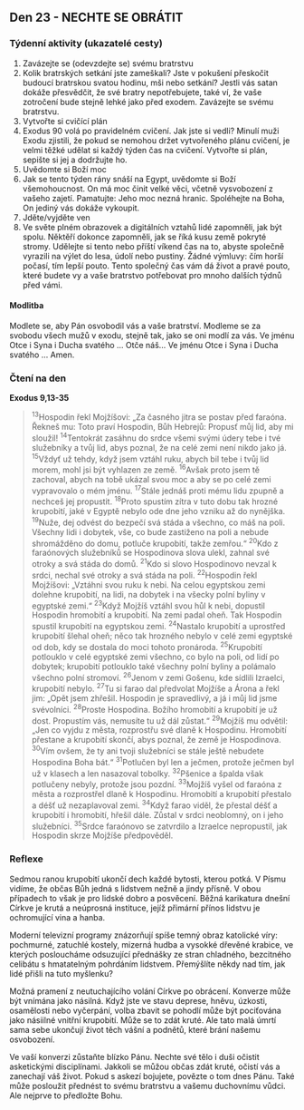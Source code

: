 ## Den 23 - NECHTE SE OBRÁTIT

### Týdenní aktivity (ukazatelé cesty)

1. Zavázejte se (odevzdejte se) svému bratrstvu
1. Kolik bratrských setkání jste zameškali? Jste v pokušení přeskočit budoucí bratrskou svatou hodinu, mši nebo setkání? Jestli vás satan dokáže přesvědčit, že své bratry nepotřebujete, také ví, že vaše zotročení bude stejně lehké jako před exodem. Zavázejte se svému bratrstvu.
1. Vytvořte si cvičící plán
1. Exodus 90 volá po pravidelném cvičení. Jak jste si vedli? Minulí muži Exodu zjistili, že pokud se nemohou držet vytvořeného plánu cvičení, je velmi těžké udělat si každý týden čas na cvičení. Vytvořte si plán, sepište si jej a dodržujte ho.
1. Uvědomte si Boží moc
1. Jak se tento týden rány snáší na Egypt, uvědomte si Boží všemohoucnost. On má moc činit velké věci, včetně vysvobození z vašeho zajetí. Pamatujte: Jeho moc nezná hranic. Spoléhejte na Boha, On jediný vás dokáže vykoupit.
1. Jděte/vyjděte ven
1. Ve světe plném obrazovek a digitálních vztahů lidé zapomněli, jak být spolu. Něktěří dokonce zapomněli, jak se říká kusu země pokryté stromy. Udělejte si tento nebo příští víkend čas na to, abyste společně vyrazili na výlet do lesa, údolí nebo pustiny. Žádné výmluvy: čím horší počasí, tím lepší pouto. Tento společný čas vám dá život a pravé pouto, které budete vy a vaše bratrstvo potřebovat pro mnoho dalších týdnů před vámi.

#### Modlitba

Modlete se, aby Pán osvobodil vás a vaše bratrství.
Modleme se za svobodu všech mužů v exodu, stejně tak, jako se oni modlí za vás.
Ve jménu Otce i Syna i Ducha svatého … Otče náš… Ve jménu Otce i Syna i Ducha svatého … Amen.

### Čtení na den

**Exodus 9,13-35**

> <sup>13</sup>Hospodin řekl Mojžíšovi: „Za časného jitra se postav před faraóna. Řekneš mu: Toto praví Hospodin, Bůh Hebrejů: Propusť můj lid, aby mi sloužil!
> <sup>14</sup>Tentokrát zasáhnu do srdce všemi svými údery tebe i tvé služebníky a tvůj lid, abys poznal, že na celé zemi není nikdo jako já.
> <sup>15</sup>Vždyť už tehdy, když jsem vztáhl ruku, abych bil tebe i tvůj lid morem, mohl jsi být vyhlazen ze země.
> <sup>16</sup>Avšak proto jsem tě zachoval, abych na tobě ukázal svou moc a aby se po celé zemi vypravovalo o mém jménu.
> <sup>17</sup>Stále jednáš proti mému lidu zpupně a nechceš jej propustit.
> <sup>18</sup>Proto spustím zítra v tuto dobu tak hrozné krupobití, jaké v Egyptě nebylo ode dne jeho vzniku až do nynějška.
> <sup>19</sup>Nuže, dej odvést do bezpečí svá stáda a všechno, co máš na poli. Všechny lidi i dobytek, vše, co bude zastiženo na poli a nebude shromážděno do domu, potluče krupobití, takže zemřou.“
> <sup>20</sup>Kdo z faraónových služebníků se Hospodinova slova ulekl, zahnal své otroky a svá stáda do domů.
> <sup>21</sup>Kdo si slovo Hospodinovo nevzal k srdci, nechal své otroky a svá stáda na poli.
> <sup>22</sup>Hospodin řekl Mojžíšovi: „Vztáhni svou ruku k nebi. Na celou egyptskou zemi dolehne krupobití, na lidi, na dobytek i na všecky polní byliny v egyptské zemi.“
> <sup>23</sup>Když Mojžíš vztáhl svou hůl k nebi, dopustil Hospodin hromobití a krupobití. Na zemi padal oheň. Tak Hospodin spustil krupobití na egyptskou zemi.
> <sup>24</sup>Nastalo krupobití a uprostřed krupobití šlehal oheň; něco tak hrozného nebylo v celé zemi egyptské od dob, kdy se dostala do moci tohoto pronároda.
> <sup>25</sup>Krupobití potlouklo v celé egyptské zemi všechno, co bylo na poli, od lidí po dobytek; krupobití potlouklo také všechny polní byliny a polámalo všechno polní stromoví.
> <sup>26</sup>Jenom v zemi Gošenu, kde sídlili Izraelci, krupobití nebylo.
> <sup>27</sup>Tu si farao dal předvolat Mojžíše a Árona a řekl jim: „Opět jsem zhřešil. Hospodin je spravedlivý, a já i můj lid jsme svévolníci.
> <sup>28</sup>Proste Hospodina. Božího hromobití a krupobití je už dost. Propustím vás, nemusíte tu už dál zůstat.“
> <sup>29</sup>Mojžíš mu odvětil: „Jen co vyjdu z města, rozprostřu své dlaně k Hospodinu. Hromobití přestane a krupobití skončí, abys poznal, že země je Hospodinova.
> <sup>30</sup>Vím ovšem, že ty ani tvoji služebníci se stále ještě nebudete Hospodina Boha bát.“
> <sup>31</sup>Potlučen byl len a ječmen, protože ječmen byl už v klasech a len nasazoval tobolky.
> <sup>32</sup>Pšenice a špalda však potlučeny nebyly, protože jsou pozdní.
> <sup>33</sup>Mojžíš vyšel od faraóna z města a rozprostřel dlaně k Hospodinu. Hromobití a krupobití přestalo a déšť už nezaplavoval zemi.
> <sup>34</sup>Když farao viděl, že přestal déšť a krupobití i hromobití, hřešil dále. Zůstal v srdci neoblomný, on i jeho služebníci.
> <sup>35</sup>Srdce faraónovo se zatvrdilo a Izraelce nepropustil, jak Hospodin skrze Mojžíše předpověděl.

### Reflexe

Sedmou ranou krupobití ukončí dech každé bytosti, kterou potká. V Písmu vidíme, že občas Bůh jedná s lidstvem nežně a
jindy přísně. V obou případech to však je pro lidské dobro a posvěcení.
Běžná karikatura dnešní Církve je krutá a neúprosná instituce, jejíž přimární přínos lidstvu je ochromující vina a hanba.

Moderní televizní programy znázorňují spíše temný obraz katolické víry: pochmurné, zatuchlé kostely, mizerná hudba a
vysokké dřevěné krabice, ve kterých posloucháme odsuzující přednášky ze stran chladného, bezcitného celibátu s hmatatelným
pohrdáním lidstvem. Přemýšlíte někdy nad tím, jak lidé přišli na tuto myšlenku?

Možná pramení z neutuchajícího volání Církve po obrácení. Konverze může být vnímána jako násilná. Když jste ve stavu
deprese, hněvu, úzkosti, osamělosti nebo vyčerpání, volba zbavit se pohodlí může být pociťována jako násiilné vnitřní
krupobití. Může se to zdát kruté. Ale tato malá úmrtí sama sebe ukončují život těch vášní a podnětů, které brání našemu
osvobození.

Ve vaší konverzi zůstaňte blízko Pánu. Nechte své tělo i duši očistit asketickými disciplínami. Jakkoli se můžou občas zdát
kruté, očistí vás a zanechají váš život. Pokud s askezí bojujete, povězte o tom dnes Pánu. Také může posloužit přednést to
svému bratrstvu a vašemu duchovnímu vůdci. Ale nejprve to předložte Bohu.
